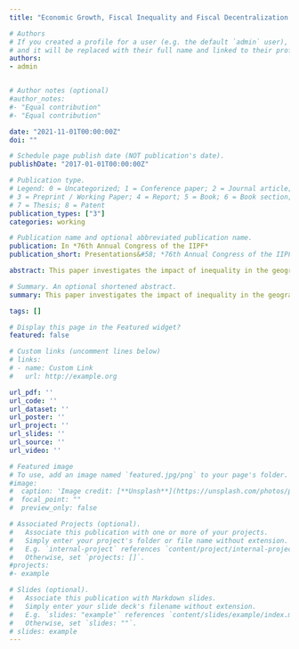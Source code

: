 ```yaml
---
title: "Economic Growth, Fiscal Inequality and Fiscal Decentralization: Evidence from China"

# Authors
# If you created a profile for a user (e.g. the default `admin` user), write the username (folder name) here
# and it will be replaced with their full name and linked to their profile.
authors:
- admin


# Author notes (optional)
#author_notes:
#- "Equal contribution"
#- "Equal contribution"

date: "2021-11-01T00:00:00Z"
doi: ""

# Schedule page publish date (NOT publication's date).
publishDate: "2017-01-01T00:00:00Z"

# Publication type.
# Legend: 0 = Uncategorized; 1 = Conference paper; 2 = Journal article;
# 3 = Preprint / Working Paper; 4 = Report; 5 = Book; 6 = Book section;
# 7 = Thesis; 8 = Patent
publication_types: ["3"]
categories: working

# Publication name and optional abbreviated publication name.
publication: In *76th Annual Congress of the IIPF*
publication_short: Presentations&#58; *76th Annual Congress of the IIPF 2020*, and *CUNY Graduate Center 2021*. **Job Market Paper**

abstract: This paper investigates the impact of inequality in the geographic distribution of fiscal resources on regional economic growth under fiscal decentralization policy in the context of China's experience, using panel data for 28 provinces over the period 1987–2010. In the recent past, the structure of decentralized government in China has undergone two significant fiscal reforms "fiscal contract responsibility system" (FRS) in 1985-1993, and "Tax Sharing System" (TSS) in 1994. I find that there are different impacts of overall fiscal inequality on economic growth pre- and post-1994. Second, I show that fiscal decentralization could improve regional growth in China.  Finally, I examine the impact of extra-budgetary funds on the reduction of the gaps between the economic growth of rich and poor provinces.

# Summary. An optional shortened abstract.
summary: This paper investigates the impact of inequality in the geographic distribution of fiscal resources on regional economic growth under fiscal decentralization policy in the context of China's experience.

tags: []

# Display this page in the Featured widget?
featured: false

# Custom links (uncomment lines below)
# links:
# - name: Custom Link
#   url: http://example.org

url_pdf: ''
url_code: ''
url_dataset: ''
url_poster: ''
url_project: ''
url_slides: ''
url_source: ''
url_video: ''

# Featured image
# To use, add an image named `featured.jpg/png` to your page's folder.
#image:
#  caption: 'Image credit: [**Unsplash**](https://unsplash.com/photos/pLCdAaMFLTE)'
#  focal_point: ""
#  preview_only: false

# Associated Projects (optional).
#   Associate this publication with one or more of your projects.
#   Simply enter your project's folder or file name without extension.
#   E.g. `internal-project` references `content/project/internal-project/index.md`.
#   Otherwise, set `projects: []`.
#projects:
#- example

# Slides (optional).
#   Associate this publication with Markdown slides.
#   Simply enter your slide deck's filename without extension.
#   E.g. `slides: "example"` references `content/slides/example/index.md`.
#   Otherwise, set `slides: ""`.
# slides: example
---
```

